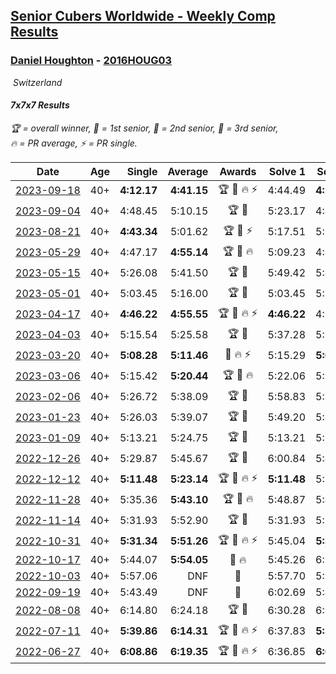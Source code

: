 <style>table {white-space: nowrap;}</style>
<link rel="stylesheet" type="text/css" href="/scw-comp/css/flags.css" />

## [Senior Cubers Worldwide - Weekly Comp Results](/scw-comp/results/)
### [Daniel Houghton](README.md) - [2016HOUG03](https://www.worldcubeassociation.org/persons/2016HOUG03?event=777)

<i class="flag flag-CH" />&nbsp;Switzerland

#### 7x7x7 Results

<span style="white-space: nowrap;">🏆 = overall winner</span>, <span style="white-space: nowrap;">🥇 = 1st senior</span>, <span style="white-space: nowrap;">🥈 = 2nd senior</span>, <span style="white-space: nowrap;">🥉 = 3rd senior</span>, <span style="white-space: nowrap;">🔥 = PR average</span>, <span style="white-space: nowrap;">⚡ = PR single</span>.

| Date | Age | Single | Average | Awards | Solve 1 | Solve 2 | Solve 3 | Video |
| :--: | :--: | --: | --: | :--: | --: | --: | --: | :-- |
| [2023-09-18](../../results/2023-09-18/777.md) | 40+ | **4:12.17** | **4:41.15** | 🏆 🥇 🔥 ⚡ | 4:44.49 | **4:12.17** | 5:06.80 | [Desktop](https://www.facebook.com/events/3507561106126011/permalink/3510527392496049) / [Mobile](https://m.facebook.com/events/3507561106126011?view=permalink&id=3510527392496049) |
| [2023-09-04](../../results/2023-09-04/777.md) | 40+ | 4:48.45 | 5:10.15 | 🏆 🥇 | 5:23.17 | 4:48.45 | 5:18.84 | [Desktop](https://www.facebook.com/events/2764998176984627/permalink/2769614783189633) / [Mobile](https://m.facebook.com/events/2764998176984627?view=permalink&id=2769614783189633) |
| [2023-08-21](../../results/2023-08-21/777.md) | 40+ | **4:43.34** | 5:01.62 | 🏆 🥇 ⚡ | 5:17.51 | 5:04.00 | **4:43.34** | [Desktop](https://www.facebook.com/events/605466225085334/permalink/611974917767798) / [Mobile](https://m.facebook.com/events/605466225085334?view=permalink&id=611974917767798) |
| [2023-05-29](../../results/2023-05-29/777.md) | 40+ | 4:47.17 | **4:55.14** | 🏆 🥇 🔥 | 5:09.23 | 4:47.17 | 4:49.01 | [Desktop](https://www.facebook.com/events/769039921377061/permalink/774309677516752) / [Mobile](https://m.facebook.com/events/769039921377061?view=permalink&id=774309677516752) |
| [2023-05-15](../../results/2023-05-15/777.md) | 40+ | 5:26.08 | 5:41.50 | 🏆 🥇 | 5:49.42 | 5:49.00 | 5:26.08 | [Desktop](https://www.facebook.com/events/201773726045437/permalink/207968128759330) / [Mobile](https://m.facebook.com/events/201773726045437?view=permalink&id=207968128759330) |
| [2023-05-01](../../results/2023-05-01/777.md) | 40+ | 5:03.45 | 5:16.00 | 🏆 🥇 | 5:03.45 | 5:27.19 | 5:17.36 | [Desktop](https://www.facebook.com/events/1554845911676556/permalink/1561194587708355) / [Mobile](https://m.facebook.com/events/1554845911676556?view=permalink&id=1561194587708355) |
| [2023-04-17](../../results/2023-04-17/777.md) | 40+ | **4:46.22** | **4:55.55** | 🏆 🥇 🔥 ⚡ | **4:46.22** | 4:56.95 | 5:03.49 | [Desktop](https://www.facebook.com/events/175752445390498/permalink/184731151159294) / [Mobile](https://m.facebook.com/events/175752445390498?view=permalink&id=184731151159294) |
| [2023-04-03](../../results/2023-04-03/777.md) | 40+ | 5:15.54 | 5:25.58 | 🏆 🥇 | 5:37.28 | 5:23.92 | 5:15.54 | [Desktop](https://www.facebook.com/events/1352032565369803/permalink/1354698785103181) / [Mobile](https://m.facebook.com/events/1352032565369803?view=permalink&id=1354698785103181) |
| [2023-03-20](../../results/2023-03-20/777.md) | 40+ | **5:08.28** | **5:11.46** | 🥈 🔥 ⚡ | 5:15.29 | **5:08.28** | 5:10.82 | [Desktop](https://www.facebook.com/events/1273456476928238/permalink/1277492709857948) / [Mobile](https://m.facebook.com/events/1273456476928238?view=permalink&id=1277492709857948) |
| [2023-03-06](../../results/2023-03-06/777.md) | 40+ | 5:15.42 | **5:20.44** | 🏆 🥇 🔥 | 5:22.06 | 5:23.83 | 5:15.42 | [Desktop](https://www.facebook.com/events/1616007312171296/permalink/1620896198349074) / [Mobile](https://m.facebook.com/events/1616007312171296?view=permalink&id=1620896198349074) |
| [2023-02-06](../../results/2023-02-06/777.md) | 40+ | 5:26.72 | 5:38.09 | 🏆 🥇 | 5:58.83 | 5:26.72 | 5:28.72 | [Desktop](https://www.facebook.com/events/1884353481903829/permalink/1889057621433415) / [Mobile](https://m.facebook.com/events/1884353481903829?view=permalink&id=1889057621433415) |
| [2023-01-23](../../results/2023-01-23/777.md) | 40+ | 5:26.03 | 5:39.07 | 🏆 🥇 | 5:49.20 | 5:41.99 | 5:26.03 | [Desktop](https://www.facebook.com/events/509798861140910/permalink/515409147246548) / [Mobile](https://m.facebook.com/events/509798861140910?view=permalink&id=515409147246548) |
| [2023-01-09](../../results/2023-01-09/777.md) | 40+ | 5:13.21 | 5:24.75 | 🏆 🥇 | 5:13.21 | 5:21.98 | 5:39.05 | [Desktop](https://www.facebook.com/events/1531132474062600/permalink/1539419096567271) / [Mobile](https://m.facebook.com/events/1531132474062600?view=permalink&id=1539419096567271) |
| [2022-12-26](../../results/2022-12-26/777.md) | 40+ | 5:29.87 | 5:45.67 | 🏆 🥇 | 6:00.84 | 5:46.31 | 5:29.87 | [Desktop](https://www.facebook.com/events/699260168471197/permalink/707102514353629) / [Mobile](https://m.facebook.com/events/699260168471197?view=permalink&id=707102514353629) |
| [2022-12-12](../../results/2022-12-12/777.md) | 40+ | **5:11.48** | **5:23.14** | 🏆 🥇 🔥 ⚡ | **5:11.48** | 5:24.06 | 5:33.88 | [Desktop](https://www.facebook.com/events/1310297966473638/permalink/1321469188689849) / [Mobile](https://m.facebook.com/events/1310297966473638?view=permalink&id=1321469188689849) |
| [2022-11-28](../../results/2022-11-28/777.md) | 40+ | 5:35.36 | **5:43.10** | 🏆 🥇 🔥 | 5:48.87 | 5:45.07 | 5:35.36 | [Desktop](https://www.facebook.com/events/1208453943094393/permalink/1211613002778487) / [Mobile](https://m.facebook.com/events/1208453943094393?view=permalink&id=1211613002778487) |
| [2022-11-14](../../results/2022-11-14/777.md) | 40+ | 5:31.93 | 5:52.90 | 🏆 🥇 | 5:31.93 | 5:56.94 | 6:09.82 | [Desktop](https://www.facebook.com/events/823524585526773/permalink/833211261224772) / [Mobile](https://m.facebook.com/events/823524585526773?view=permalink&id=833211261224772) |
| [2022-10-31](../../results/2022-10-31/777.md) | 40+ | **5:31.34** | **5:51.26** | 🏆 🥇 🔥 ⚡ | 5:45.04 | **5:31.34** | 6:17.40 | [Desktop](https://www.facebook.com/events/635474734791505/permalink/644883847183927) / [Mobile](https://m.facebook.com/events/635474734791505?view=permalink&id=644883847183927) |
| [2022-10-17](../../results/2022-10-17/777.md) | 40+ | 5:44.07 | **5:54.05** | 🥇 🔥 | 5:45.26 | 6:12.81 | 5:44.07 | [Desktop](https://www.facebook.com/events/5873184052742514/permalink/5880518628675723) / [Mobile](https://m.facebook.com/events/5873184052742514?view=permalink&id=5880518628675723) |
| [2022-10-03](../../results/2022-10-03/777.md) | 40+ | 5:57.06 | DNF | 🥈 | 5:57.70 | 5:57.06 | DNF | [Desktop](https://www.facebook.com/events/815539682815599/permalink/824757738560460) / [Mobile](https://m.facebook.com/events/815539682815599?view=permalink&id=824757738560460) |
| [2022-09-19](../../results/2022-09-19/777.md) | 40+ | 5:43.49 | DNF | 🥇 | 6:02.69 | 5:43.49 | DNF | [Desktop](https://www.facebook.com/events/450657513693488/permalink/456250043134235) / [Mobile](https://m.facebook.com/events/450657513693488?view=permalink&id=456250043134235) |
| [2022-08-08](../../results/2022-08-08/777.md) | 40+ | 6:14.80 | 6:24.18 | 🏆 🥇 | 6:30.28 | 6:27.47 | 6:14.80 | [Desktop](https://www.facebook.com/events/619445529768906/permalink/625491022497690) / [Mobile](https://m.facebook.com/events/619445529768906?view=permalink&id=625491022497690) |
| [2022-07-11](../../results/2022-07-11/777.md) | 40+ | **5:39.86** | **6:14.31** | 🏆 🥇 🔥 ⚡ | 6:37.83 | **5:39.86** | 6:25.24 | [Desktop](https://www.facebook.com/events/443186990742814/permalink/446029947125185) / [Mobile](https://m.facebook.com/events/443186990742814?view=permalink&id=446029947125185) |
| [2022-06-27](../../results/2022-06-27/777.md) | 40+ | **6:08.86** | **6:19.35** | 🏆 🥇 🔥 ⚡ | 6:36.85 | **6:08.86** | 6:12.33 | [Desktop](https://www.facebook.com/events/605852520957703/permalink/615062563370032) / [Mobile](https://m.facebook.com/events/605852520957703?view=permalink&id=615062563370032) |


<!-- Global site tag (gtag.js) - Google Analytics -->
<script async src="https://www.googletagmanager.com/gtag/js?id=UA-86348435-3"></script>
<script>window.dataLayer = window.dataLayer || []; function gtag() {dataLayer.push(arguments);} gtag('js', new Date()); gtag('config', 'UA-86348435-3');</script>

